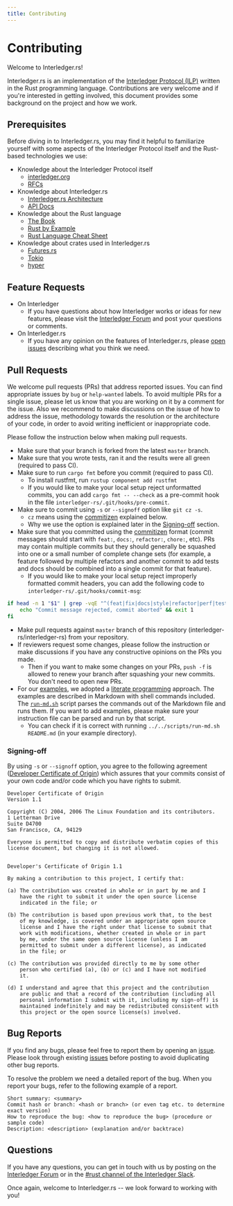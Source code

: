 ```yaml
---
title: Contributing
---
```


# Contributing
Welcome to Interledger.rs!

Interledger.rs is an implementation of the [Interledger Protocol (ILP)](https://interledger.org) written in the Rust programming language. Contributions are very welcome and if you're interested in getting involved, this document provides some background on the project and how we work.

## Prerequisites
Before diving in to Interledger.rs, you may find it helpful to familiarize yourself with some aspects of the Interledger Protocol itself and the Rust-based technologies we use:

- Knowledge about the Interledger Protocol itself
    - [interledger.org](https://interledger.org/)
    - [RFCs](https://github.com/interledger/rfcs)
- Knowledge about Interledger.rs
    - [Interledger.rs Architecture](architecture.md)
    - [API Docs](https://docs.rs/interledger)
- Knowledge about the Rust language
    - [The Book](https://doc.rust-lang.org/book/)
    - [Rust by Example](https://doc.rust-lang.org/stable/rust-by-example/)
    - [Rust Language Cheat Sheet](https://cheats.rs/)
- Knowledge about crates used in Interledger.rs
    - [Futures.rs](https://rust-lang-nursery.github.io/futures-rs/)
    - [Tokio](https://tokio.rs/)
    - [hyper](https://hyper.rs/)

## Feature Requests

- On Interledger
    - If you have questions about how Interledger works or ideas for new features, please visit the [Interledger Forum](https://forum.interledger.org/) and post your questions or comments.
- On Interledger.rs
    - If you have any opinion on the features of Interledger.rs, please [open issues](https://github.com/interledger-s/interledger-rs/issues) describing what you think we need.

## Pull Requests
We welcome pull requests (PRs) that address reported issues. You can find appropriate issues by `bug` or `help-wanted` labels. To avoid multiple PRs for a single issue, please let us know that you are working on it by a comment for the issue. Also we recommend to make discussions on the issue of how to address the issue, methodology towards the resolution or the architecture of your code, in order to avoid writing inefficient or inappropriate code. 

Please follow the instruction below when making pull requests.

- Make sure that your branch is forked from the latest `master` branch.
- Make sure that you wrote tests, ran it and the results were all green (required to pass CI).
- Make sure to run `cargo fmt` before you commit (required to pass CI).
    - To install rustfmt, run `rustup component add rustfmt`
    - If you would like to make your local setup reject unformatted commits, you can add `cargo fmt -- --check` as a pre-commit hook in the file `interledger-rs/.git/hooks/pre-commit`.
- Make sure to commit using `-s` or `--signoff` option like `git cz -s`.
    - `cz` means using the [commitizen](https://github.com/commitizen/cz-cli) explained below.
    - Why we use the option is explained later in the [Signing-off](#Signing-off) section.
- Make sure that you committed using the [commitizen](https://github.com/commitizen/cz-cli) format (commit messages should start with `feat:`, `docs:`, `refactor:`, `chore:`, etc). PRs may contain multiple commits but they should generally be squashed into one or a small number of complete change sets (for example, a feature followed by multiple refactors and another commit to add tests and docs should be combined into a single commit for that feature).
    - If you would like to make your local setup reject improperly formatted commit headers, you can add the following code to `interledger-rs/.git/hooks/commit-msg`:
```bash
if head -n 1 "$1" | grep -vqE "^(feat|fix|docs|style|refactor|perf|test|chore|ci|build)(\(.{1,30}\))?:[ ].{5,100}$"; then
    echo "Commit message rejected, commit aborted" && exit 1
fi
```
- Make pull requests against `master` branch of this repository (interledger-rs/interledger-rs) from your repository.
- If reviewers request some changes, please follow the instruction or make discussions if you have any constructive opinions on the PRs you made.
    - Then if you want to make some changes on your PRs, `push -f` is allowed to renew your branch after squashing your new commits. You don't need to open new PRs.
- For our [examples](../examples/README.md), we adopted a [literate programming](https://en.wikipedia.org/wiki/Literate_programming) approach. The examples are described in Markdown with shell commands included. The [`run-md.sh`](../scripts/run-md.sh) script parses the commands out of the Markdown file and runs them. If you want to add examples, please make sure your instruction file can be parsed and run by that script.
    - You can check if it is correct with running `../../scripts/run-md.sh README.md` (in your example directory).
    
### Signing-off
By using `-s` or `--signoff` option, you agree to the following agreement ([Developer Certificate of Origin](https://developercertificate.org/)) which assures that your commits consist of your own code and/or code which you have rights to submit.


```:Developer Certificate of Origin
Developer Certificate of Origin
Version 1.1

Copyright (C) 2004, 2006 The Linux Foundation and its contributors.
1 Letterman Drive
Suite D4700
San Francisco, CA, 94129

Everyone is permitted to copy and distribute verbatim copies of this
license document, but changing it is not allowed.


Developer's Certificate of Origin 1.1

By making a contribution to this project, I certify that:

(a) The contribution was created in whole or in part by me and I
    have the right to submit it under the open source license
    indicated in the file; or

(b) The contribution is based upon previous work that, to the best
    of my knowledge, is covered under an appropriate open source
    license and I have the right under that license to submit that
    work with modifications, whether created in whole or in part
    by me, under the same open source license (unless I am
    permitted to submit under a different license), as indicated
    in the file; or

(c) The contribution was provided directly to me by some other
    person who certified (a), (b) or (c) and I have not modified
    it.

(d) I understand and agree that this project and the contribution
    are public and that a record of the contribution (including all
    personal information I submit with it, including my sign-off) is
    maintained indefinitely and may be redistributed consistent with
    this project or the open source license(s) involved.

```

## Bug Reports
If you find any bugs, please feel free to report them by opening an [issue](https://github.com/interledger-rs/interledger-rs/issues). Please look through existing [issues](https://github.com/interledger-rs/interledger-rs/issues?utf8=✓&q=is%3Aissue) before posting to avoid duplicating other bug reports.

To resolve the problem we need a detailed report of the bug. When you report your bugs, refer to the following example of a report.

```
Short summary: <summary>
Commit hash or branch: <hash or branch> (or even tag etc. to determine exact version)
How to reproduce the bug: <how to reproduce the bug> (procedure or sample code)
Description: <description> (explanation and/or backtrace)
```

## Questions
If you have any questions, you can get in touch with us by posting on the [Interledger Forum](https://forum.interledger.org/) or in the [#rust channel of the Interledger Slack](https://interledger.slack.com/messages/CHC51E54J).

Once again, welcome to Interledger.rs -- we look forward to working with you!

